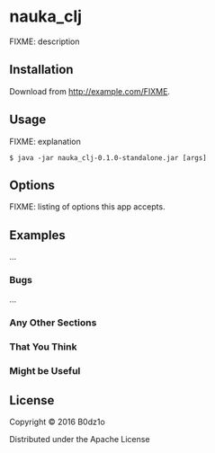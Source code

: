 # nauka_clj

FIXME: description

## Installation

Download from http://example.com/FIXME.

## Usage

FIXME: explanation

    $ java -jar nauka_clj-0.1.0-standalone.jar [args]

## Options

FIXME: listing of options this app accepts.

## Examples

...

### Bugs

...

### Any Other Sections
### That You Think
### Might be Useful

## License

Copyright © 2016 B0dz1o

Distributed under the Apache License
